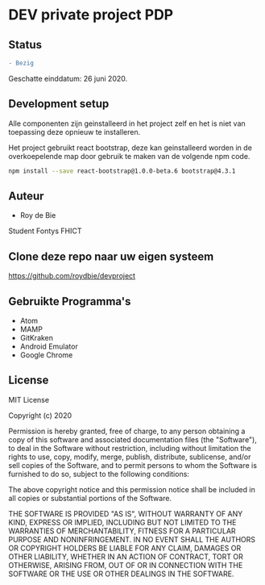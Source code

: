 # DEV private project PDP

## Status
```diff
- Bezig
```

Geschatte einddatum: 26 juni 2020.

## Development setup

Alle componenten zijn geinstalleerd in het project zelf en het is niet van toepassing deze opnieuw te installeren.

Het project gebruikt react bootstrap, deze kan geinstalleerd worden in de overkoepelende map door gebruik te maken van de volgende npm code.

```sh
npm install --save react-bootstrap@1.0.0-beta.6 bootstrap@4.3.1
```

## Auteur
* Roy de Bie

Student Fontys FHICT



## Clone deze repo naar uw eigen systeem
https://github.com/roydbie/devproject

## Gebruikte Programma's
* Atom
* MAMP
* GitKraken
* Android Emulator
* Google Chrome

## License

MIT License

Copyright (c) 2020

Permission is hereby granted, free of charge, to any person obtaining a copy
of this software and associated documentation files (the "Software"), to deal
in the Software without restriction, including without limitation the rights
to use, copy, modify, merge, publish, distribute, sublicense, and/or sell
copies of the Software, and to permit persons to whom the Software is
furnished to do so, subject to the following conditions:

The above copyright notice and this permission notice shall be included in all
copies or substantial portions of the Software.

THE SOFTWARE IS PROVIDED "AS IS", WITHOUT WARRANTY OF ANY KIND, EXPRESS OR
IMPLIED, INCLUDING BUT NOT LIMITED TO THE WARRANTIES OF MERCHANTABILITY,
FITNESS FOR A PARTICULAR PURPOSE AND NONINFRINGEMENT. IN NO EVENT SHALL THE
AUTHORS OR COPYRIGHT HOLDERS BE LIABLE FOR ANY CLAIM, DAMAGES OR OTHER
LIABILITY, WHETHER IN AN ACTION OF CONTRACT, TORT OR OTHERWISE, ARISING FROM,
OUT OF OR IN CONNECTION WITH THE SOFTWARE OR THE USE OR OTHER DEALINGS IN THE
SOFTWARE.
